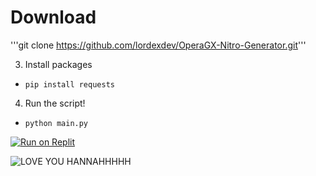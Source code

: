 # Download

'''git clone https://github.com/lordexdev/OperaGX-Nitro-Generator.git'''

3. Install packages
  - `pip install requests`
4. Run the script!
  - `python main.py`


[![Run on Replit](https://binbashbanana.github.io/deploy-buttons/buttons/remade/replit.svg)](https://replit.com/@LordeX/Opera-GX-Nitro-GEN?v=1)

![LOVE YOU HANNAHHHHH](https://i.hizliresim.com/nxdt60u.png)
